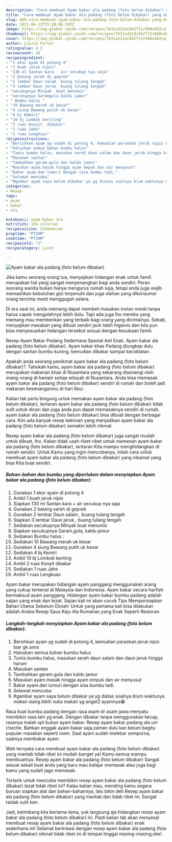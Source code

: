 ```yaml
---
description: "Cara membuat Ayam bakar ala padang (foto belum dibakar) yang enak Untuk Jualan"
title: "Cara membuat Ayam bakar ala padang (foto belum dibakar) yang enak Untuk Jualan"
slug: 669-cara-membuat-ayam-bakar-ala-padang-foto-belum-dibakar-yang-enak-untuk-jualan
date: 2021-06-12T15:28:06.597Z
image: https://img-global.cpcdn.com/recipes/7b31a321dc842f15/680x482cq70/ayam-bakar-ala-padang-foto-belum-dibakar-foto-resep-utama.jpg
thumbnail: https://img-global.cpcdn.com/recipes/7b31a321dc842f15/680x482cq70/ayam-bakar-ala-padang-foto-belum-dibakar-foto-resep-utama.jpg
cover: https://img-global.cpcdn.com/recipes/7b31a321dc842f15/680x482cq70/ayam-bakar-ala-padang-foto-belum-dibakar-foto-resep-utama.jpg
author: Lizzie Porter
ratingvalue: 4.3
reviewcount: 10
recipeingredient:
- "1 ekor ayam di potong 4"
- "1 buah jeruk nipis"
- "130 ml Santan kara   air secukup nya saja"
- "2 batang sereh di geprek"
- "2 lembar Daun salam  buang tulang tengah"
- "3 lembar Daun jeruk  buang tulang tengah"
- "secukupnya Minyak  buat menumis"
- "secukupnya Garamgula kaldu jamur"
- " Bumbu halus "
- "10 Bawang merah uk besar"
- "4 siung Bawang putih uk besar"
- "4 bj Kemiri"
- "10 bj Lombok keriting"
- "2 ruas Kunyit  dibakar"
- "1 ruas Jahe"
- "1 ruas Lengkuas"
recipeinstructions:
- "Bersihkan ayam yg sudah di potong 4, kemudian peraskan jeruk nipis biar gk amis"
- "Haluskan semua bahan bumbu halus"
- "Tumis bumbu halus, masukan sereh daun salam dan daun jeruk hingga harum"
- "Masukan santan"
- "Tambahkan garam.gula dan kaldu jamur"
- "Masukan ayam.masak hingga ayam empuk dan air menyusut"
- "Bakar ayam.dan lumuri dengan sisa bumbu tadi."
- "Selamat mencoba"
- "#gambar ayam saya belum dibakar ya yg diatas soalnya blum waktunya makan siang.lebih suka makan yg anget2 ayamnya😁"
categories:
- Resep
tags:
- ayam
- bakar
- ala

katakunci: ayam bakar ala 
nutrition: 156 calories
recipecuisine: Indonesian
preptime: "PT25M"
cooktime: "PT39M"
recipeyield: "1"
recipecategory: Lunch

---
```



![Ayam bakar ala padang (foto belum dibakar)](https://img-global.cpcdn.com/recipes/7b31a321dc842f15/680x482cq70/ayam-bakar-ala-padang-foto-belum-dibakar-foto-resep-utama.jpg)

Jika kamu seorang orang tua, menyajikan hidangan enak untuk famili merupakan hal yang sangat menyenangkan bagi anda sendiri. Peran seorang  wanita bukan hanya mengurus rumah saja, tetapi anda juga wajib memastikan kebutuhan gizi terpenuhi dan juga olahan yang dikonsumsi orang tercinta mesti menggugah selera.

Di era  saat ini, anda memang dapat membeli masakan instan meski tanpa harus capek mengolahnya lebih dulu. Tapi ada juga lho mereka yang memang mau memberikan yang terbaik bagi orang yang dicintainya. Sebab, menyajikan masakan yang dibuat sendiri jauh lebih higienis dan kita pun bisa menyesuaikan hidangan tersebut sesuai dengan kesukaan famili. 

Resep Ayam Bakar Padang Sederhana Spesial Asli Enak. Ayam bakar ala padang (foto belum dibakar). Ayam bakar khas Padang diungkep dulu dengan santan bumbu kuning, kemudian dibakar sampai kecoklatan.

Apakah anda seorang penikmat ayam bakar ala padang (foto belum dibakar)?. Tahukah kamu, ayam bakar ala padang (foto belum dibakar) merupakan makanan khas di Nusantara yang sekarang disenangi oleh orang-orang di hampir setiap wilayah di Nusantara. Anda bisa memasak ayam bakar ala padang (foto belum dibakar) sendiri di rumah dan boleh jadi makanan kesenanganmu di hari libur.

Kalian tak perlu bingung untuk memakan ayam bakar ala padang (foto belum dibakar), lantaran ayam bakar ala padang (foto belum dibakar) tidak sulit untuk dicari dan juga anda pun dapat memasaknya sendiri di rumah. ayam bakar ala padang (foto belum dibakar) bisa dibuat dengan berbagai cara. Kini ada banyak resep kekinian yang menjadikan ayam bakar ala padang (foto belum dibakar) semakin lebih nikmat.

Resep ayam bakar ala padang (foto belum dibakar) juga sangat mudah untuk dibuat, lho. Kalian tidak usah ribet-ribet untuk memesan ayam bakar ala padang (foto belum dibakar), lantaran Kita mampu menghidangkan di rumah sendiri. Untuk Kamu yang ingin mencobanya, inilah cara untuk membuat ayam bakar ala padang (foto belum dibakar) yang nikamat yang bisa Kita buat sendiri.

<!--inarticleads1-->

##### Bahan-bahan dan bumbu yang diperlukan dalam menyiapkan Ayam bakar ala padang (foto belum dibakar):

1. Gunakan 1 ekor ayam di potong 4
1. Ambil 1 buah jeruk nipis
1. Siapkan 130 ml Santan kara  + air secukup nya saja
1. Gunakan 2 batang sereh di geprek
1. Gunakan 2 lembar Daun salam , buang tulang tengah
1. Siapkan 3 lembar Daun jeruk , buang tulang tengah
1. Sediakan secukupnya Minyak  buat menumis
1. Siapkan secukupnya Garam,gula, kaldu jamur
1. Sediakan  Bumbu halus :
1. Sediakan 10 Bawang merah uk besar
1. Gunakan 4 siung Bawang putih uk besar
1. Sediakan 4 bj Kemiri
1. Ambil 10 bj Lombok keriting
1. Ambil 2 ruas Kunyit  dibakar
1. Sediakan 1 ruas Jahe
1. Ambil 1 ruas Lengkuas


Ayam bakar merupakan hidangan ayam panggang menggunakan arang yang cukup terkenal di Malaysia dan Indonesia. Ayam bakar secara harfiah bermaksud ayam panggang. Hidangan ayam bakar bumbu padang adalah sajian yang enak dan lezat. Sajian kali ini akan cocok Tips Mempersiapkan Bahan Utama Sebelum Diolah: Untuk yang pertama kali bisa dilakukan adalah Aneka Resep Saus Keju Ala Rumahan yang Enak Seperti Restoran. 

<!--inarticleads2-->

##### Langkah-langkah menyiapkan Ayam bakar ala padang (foto belum dibakar):

1. Bersihkan ayam yg sudah di potong 4, kemudian peraskan jeruk nipis biar gk amis
1. Haluskan semua bahan bumbu halus
1. Tumis bumbu halus, masukan sereh daun salam dan daun jeruk hingga harum
1. Masukan santan
1. Tambahkan garam.gula dan kaldu jamur
1. Masukan ayam.masak hingga ayam empuk dan air menyusut
1. Bakar ayam.dan lumuri dengan sisa bumbu tadi.
1. Selamat mencoba
1. #gambar ayam saya belum dibakar ya yg diatas soalnya blum waktunya makan siang.lebih suka makan yg anget2 ayamnya😁


Rasa kuat bumbu padang dengan rasa asam dr asam jawa menyatu membikin rasa lain yg enak. Dengan dibakar tanpa menggunakan kecap, rasanya malah spt bukan ayam bakar. Resep ayam bakar padang ala uni cheche. Bahkan enggak ayam bakar saja,zaman dulu kan belum begitu populer masakan seperti oven. Saat ayam sudah melebar sempurna, saatnya membakar ayam. 

Wah ternyata cara membuat ayam bakar ala padang (foto belum dibakar) yang mantab tidak ribet ini mudah banget ya! Kamu semua mampu membuatnya. Resep ayam bakar ala padang (foto belum dibakar) Sangat sesuai sekali buat anda yang baru mau belajar memasak atau juga bagi kamu yang sudah jago memasak.

Tertarik untuk mencoba membikin resep ayam bakar ala padang (foto belum dibakar) lezat tidak ribet ini? Kalau kalian mau, mending kamu segera buruan siapkan alat dan bahan-bahannya, lalu bikin deh Resep ayam bakar ala padang (foto belum dibakar) yang mantab dan tidak ribet ini. Sangat taidak sulit kan. 

Jadi, ketimbang kita berlama-lama, yuk langsung aja hidangkan resep ayam bakar ala padang (foto belum dibakar) ini. Pasti kalian tak akan menyesal membuat resep ayam bakar ala padang (foto belum dibakar) enak sederhana ini! Selamat berkreasi dengan resep ayam bakar ala padang (foto belum dibakar) nikmat tidak ribet ini di tempat tinggal masing-masing,oke!.

